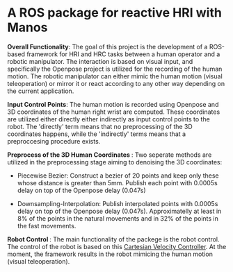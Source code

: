 # A ROS package for reactive HRI with Manos

<b>Overall Functionality</b>: The goal of this project is the development of a ROS-based framework for HRI and HRC tasks between a human operator and a robotic manipulator. The interaction is based on visual input, and specifically the Openpose project is utilized for the recording of the human motion. The robotic manipulator can either mimic the human motion (visual teleoperation) or mirror it or react according to any other way depending on the current application.

<b>Input Control Points</b>: The human motion is recorded using Openpose and 3D coordinates of the human right wrist are computed. These coordinates are utilized either directly either indirectly as input control points to the robot. The 'directly' term means that no preprocessing of the 3D coordinates happens, while the 'indirectly' terms means that a preproccesing procedure exists. 

<b> Preprocess of the 3D Human Coordinates </b>: Two seperate methods are utilized in the preprocessing stage aiming to denoising the 3D coordinates:

* Piecewise Bezier: Construct a bezier of 20 points and keep only these whose distance is greater than 5mm. Publish each point
with 0.0005s delay on top of the Openpose delay (0.047s)

* Downsampling-Interpolation: Publish interpolated points with 0.0005s delay on top of the Openpose delay (0.047s). Approximatelly
at least in 8% of the points in the natural movements and in 32% of the points in the fast movements.

<b> Robot Control </b>: The main functionality of the packege is the robot control. The control of the robot is based on this [Cartesian Velocity Controller](https://github.com/ThanasisTs/manos_control). At the moment, the framework results in the robot mimicing the human motion (visual teleoperation).